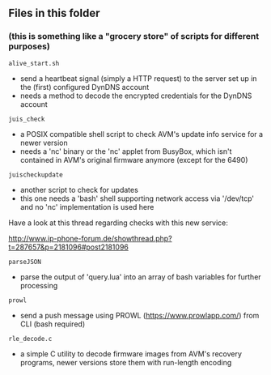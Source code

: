 ## Files in this folder
### (this is something like a "grocery store" of scripts for different purposes)

`alive_start.sh`

- send a heartbeat signal (simply a HTTP request) to the server set up in the (first) configured DynDNS account
- needs a method to decode the encrypted credentials for the DynDNS account

`juis_check`

- a POSIX compatible shell script to check AVM's update info service for a newer version
- needs a 'nc' binary or the 'nc' applet from BusyBox, which isn't contained in AVM's original firmware anymore (except for the 6490)

`juischeckupdate`

- another script to check for updates
- this one needs a 'bash' shell supporting network access via '/dev/tcp' and no 'nc' implementation is used here

Have a look at this thread regarding checks with this new service:

http://www.ip-phone-forum.de/showthread.php?t=287657&p=2181096#post2181096

`parseJSON`

- parse the output of 'query.lua' into an array of bash variables for further processing

`prowl`

- send a push message using PROWL (https://www.prowlapp.com/) from CLI (bash required)

`rle_decode.c`

- a simple C utility to decode firmware images from AVM's recovery programs, newer versions store them with run-length encoding
